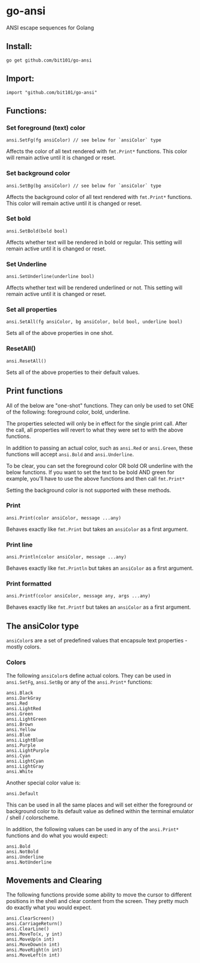 # go-ansi
ANSI escape sequences for Golang

## Install:

```
go get github.com/bit101/go-ansi
```

## Import:

```
import "github.com/bit101/go-ansi"
```

## Functions:

### Set foreground (text) color

```
ansi.SetFg(fg ansiColor) // see below for `ansiColor` type
```

Affects the color of all text rendered with `fmt.Print*` functions. This color will remain active until it is changed or reset.

### Set background color

```
ansi.SetBg(bg ansiColor) // see below for `ansiColor` type
```

Affects the background color of all text rendered with `fmt.Print*` functions. This color will remain active until it is changed or reset.

### Set bold

```
ansi.SetBold(bold bool)
```

Affects whether text will be rendered in bold or regular. This setting will remain active until it is changed or reset.

### Set Underline

```
ansi.SetUnderline(underline bool)
```

Affects whether text will be rendered underlined or not. This setting will remain active until it is changed or reset.

### Set all properties

```
ansi.SetAll(fg ansiColor, bg ansiColor, bold bool, underline bool)
```

Sets all of the above properties in one shot.

### ResetAll()

```
ansi.ResetAll()
```

Sets all of the above properties to their default values.

## Print functions

All of the below are "one-shot" functions. They can only be used to set ONE of the following: foreground color, bold, underline.

The properties selected will only be in effect for the single print call. After the call, all properties will revert to what they were set to with the above functions.

In addition to passing an actual color, such as `ansi.Red` or `ansi.Green`, these functions will accept `ansi.Bold` and `ansi.Underline`.

To be clear, you can set the foreground color OR bold OR underline with the below functions. If you want to set the text to be bold AND green for example, you'll have to use the above functions and then call `fmt.Print*`

Setting the background color is not supported with these methods.


### Print

```
ansi.Print(color ansiColor, message ...any)
```

Behaves exactly like `fmt.Print` but takes an `ansiColor` as a first argument.

### Print line

```
ansi.Println(color ansiColor, message ...any)
```

Behaves exactly like `fmt.Println` but takes an `ansiColor` as a first argument.

### Print formatted

```
ansi.Printf(color ansiColor, message any, args ...any)
```

Behaves exactly like `fmt.Printf` but takes an `ansiColor` as a first argument.

## The ansiColor type

`ansiColor`s are a set of predefined values that encapsule text properties - mostly colors.

### Colors

The following `ansiColor`s define actual colors. They can be used in `ansi.SetFg`, `ansi.SetBg` or any of the `ansi.Print*` functions:

```
ansi.Black
ansi.DarkGray
ansi.Red
ansi.LightRed
ansi.Green
ansi.LightGreen
ansi.Brown
ansi.Yellow
ansi.Blue
ansi.LightBlue
ansi.Purple
ansi.LightPurple
ansi.Cyan
ansi.LightCyan
ansi.LightGray
ansi.White
```

Another special color value is:

```
ansi.Default
```

This can be used in all the same places and will set either the foreground or background color to its default value as defined within the terminal emulator / shell / colorscheme.

In addition, the following values can be used in any of the `ansi.Print*` functions and do what you would expect:

```
ansi.Bold
ansi.NotBold
ansi.Underline
ansi.NotUnderline
```

## Movements and Clearing

The following functions provide some ability to move the cursor to different positions in the shell and clear content from the screen. They pretty much do exactly what you would expect.

```
ansi.ClearScreen()
ansi.CarriageReturn()
ansi.ClearLine()
ansi.MoveTo(x, y int)
ansi.MoveUp(n int)
ansi.MoveDown(n int)
ansi.MoveRight(n int)
ansi.MoveLeft(n int)
```
